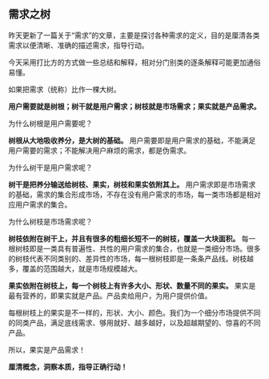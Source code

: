 ## 需求之树

昨天更新了一篇关于“需求”的文章，主要是探讨各种需求的定义，目的是厘清各类需求以便清晰、准确的描述需求，指导行动。

今天采用打比方的方式做一些总结和解释，相对分门别类的逐条解释可能更加通俗易懂。

如果把需求（统称）比作一棵大树。

**用户需要就是树根；树干就是用户需求；树枝就是市场需求；果实就是产品需求。**

为什么树根是用户需要呢？

**树根从大地吸收养分，是大树的基础。** 用户需要即是用户需求的基础，不能满足用户需要的需求；不能解决用户麻烦的需求，都是伪需求。

为什么树干是用户需求呢？

**树干是把养分输送给树枝、果实，树枝和果实依附其上。** 用户需求即是市场需求的基础，需求的集合形成市场，不存在没有用户需求的市场，每一类市场都是相对应用户需求的集合。

为什么树枝是市场需求呢？

**树枝依附在树干上，并且有很多的粗细长短不一的树枝，覆盖一大块面积。** 每一根树枝即是一类具有普遍性、共性的用户需求的集合，也就是一类细分市场。很多的树枝代表不同类别的、差异性的市场，每一根树枝即是一条条产品线。树枝越多，覆盖的范围越大，就是市场规模越大。

**果实依附在树枝上，每一个树枝上有许多大小、形状、数量不同的果实。** 果实是最有营养的，即果实就是产品。产品卖给用户，为用户提供价值。

每根树枝上的果实是不一样的，形状、大小、颜色。我们为一个细分市场提供不同的同类产品，满足底线需求、够用就好、越多越好，以及超越期望的、惊喜的不同产品。

所以，果实是产品需求！

**厘清概念，洞察本质，指导正确行动！**